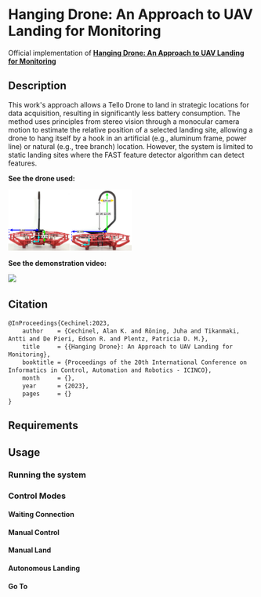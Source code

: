 # Hanging Drone: An Approach to UAV Landing for Monitoring
Official implementation of **[Hanging Drone: An Approach to UAV Landing for Monitoring]()**

## Description

This work's approach allows a Tello Drone to land in strategic locations for data acquisition, resulting in significantly less battery consumption. The method uses principles from stereo vision through a monocular camera motion to estimate the relative position of a selected landing site, allowing a drone to hang itself by a hook in an artificial (e.g., aluminum frame, power line) or natural (e.g., tree branch) location. However, the system is limited to static landing sites where the FAST feature detector algorithm can detect features.

**See the drone used:**

<img src="drone/drone_image.png" width="50%">

**See the demonstration video:**

[<img src="https://img.youtube.com/vi/-aCFcoKEJI8/maxresdefault.jpg" width="50%">](https://youtu.be/-aCFcoKEJI8)


## Citation

```
@InProceedings{Cechinel:2023,
    author    = {Cechinel, Alan K. and Röning, Juha and Tikanmaki, Antti and De Pieri, Edson R. and Plentz, Patricia D. M.},
    title     = {{Hanging Drone}: An Approach to UAV Landing for Monitoring},
    booktitle = {Proceedings of the 20th International Conference on Informatics in Control, Automation and Robotics - ICINCO},
    month     = {},
    year      = {2023},
    pages     = {}
}
```

## Requirements

## Usage

### Running the system

### Control Modes

#### Waiting Connection

#### Manual Control

#### Manual Land

#### Autonomous Landing

#### Go To
